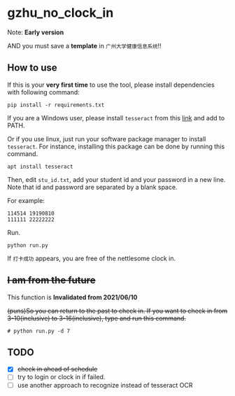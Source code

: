 # gzhu_no_clock_in

Note: **Early version**

AND you must save a **template** in `广州大学健康信息系统`!!

## How to use

If this is your **very first time** to use the tool, please install dependencies with following command:

``` shell
pip install -r requirements.txt
```

If you are a Windows user, please install `tesseract` from this [link](https://digi.bib.uni-mannheim.de/tesseract/) and add to PATH.

Or if you use linux, just run your software package manager to install `tesseract`. For instance, installing this package can be done by running this command.

```shell
apt install tesseract
```

Then, edit `stu_id.txt`, add your student id and your password in a new line. Note that id and password are separated by a blank space.

For example:

``` text
114514 19190810
111111 22222222
```

Run.

``` shell
python run.py
```

If `打卡成功` appears, you are free of the nettlesome clock in.

## ~~I am from the future~~

This function is **Invalidated from 2021/06/10**

~~(puns)So you can return to the past to check in. If you want to check in from 3-10(inclusive) to 3-16(inclusive), type and run this command.~~

``` shell
# python run.py -d 7
```

## TODO

- [x] ~~check in ahead of schedule~~
- [ ] try to login or clock in if failed.
- [ ] use another approach to recognize instead of tesseract OCR
